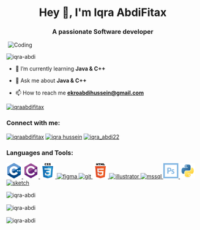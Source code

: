 
<h1 align="center">Hey 👋, I'm Iqra AbdiFitax</h1>

<h3 align="center">A passionate Software developer</h3>

<img align="right" alt="Coding" width="500" src="https://media.tenor.com/qJ5evVs-_uUAAAAC/coding.gif">

<br>

<p align="left"> <img src="https://komarev.com/ghpvc/?username=iqra-abdi&label=Profile%20views&color=0e75b6&style=flat" alt="iqra-abdi" /> </p>

- 🌱 I’m currently learning **Java & C++**

- 💬 Ask me about **Java & C++**

- 📫 How to reach me **ekroabdihussein@gmail.com**

<p align="left"> <a href="https://twitter.com/iqraabdifitax" target="blank"><img src="https://img.shields.io/twitter/follow/iqraabdifitax?logo=twitter&style=for-the-badge" alt="iqraabdifitax" /></a> </p>


<h3 align="left">Connect with me:</h3>
<p align="left">
<a href="https://twitter.com/iqraabdifitax" target="blank"><img align="center" src="https://raw.githubusercontent.com/rahuldkjain/github-profile-readme-generator/master/src/images/icons/Social/twitter.svg" alt="iqraabdifitax" height="30" width="40" /></a>
<a href="https://linkedin.com/in/iqra hussein" target="blank"><img align="center" src="https://raw.githubusercontent.com/rahuldkjain/github-profile-readme-generator/master/src/images/icons/Social/linked-in-alt.svg" alt="iqra hussein" height="30" width="40" /></a>
<a href="https://instagram.com/iqra_abdi22" target="blank"><img align="center" src="https://raw.githubusercontent.com/rahuldkjain/github-profile-readme-generator/master/src/images/icons/Social/instagram.svg" alt="iqra_abdi22" height="30" width="40" /></a>
</p>

<h3 align="left">Languages and Tools:</h3>
<p align="left"> <a href="https://www.w3schools.com/cpp/" target="_blank" rel="noreferrer"> <img src="https://raw.githubusercontent.com/devicons/devicon/master/icons/cplusplus/cplusplus-original.svg" alt="cplusplus" width="40" height="40"/> </a> <a href="https://www.w3schools.com/cs/" target="_blank" rel="noreferrer"> <img src="https://raw.githubusercontent.com/devicons/devicon/master/icons/csharp/csharp-original.svg" alt="csharp" width="40" height="40"/> </a> <a href="https://www.w3schools.com/css/" target="_blank" rel="noreferrer"> <img src="https://raw.githubusercontent.com/devicons/devicon/master/icons/css3/css3-original-wordmark.svg" alt="css3" width="40" height="40"/> </a> <a href="https://www.figma.com/" target="_blank" rel="noreferrer"> <img src="https://www.vectorlogo.zone/logos/figma/figma-icon.svg" alt="figma" width="40" height="40"/> </a> <a href="https://git-scm.com/" target="_blank" rel="noreferrer"> <img src="https://www.vectorlogo.zone/logos/git-scm/git-scm-icon.svg" alt="git" width="40" height="40"/> </a> <a href="https://www.w3.org/html/" target="_blank" rel="noreferrer"> <img src="https://raw.githubusercontent.com/devicons/devicon/master/icons/html5/html5-original-wordmark.svg" alt="html5" width="40" height="40"/> </a> <a href="https://www.adobe.com/in/products/illustrator.html" target="_blank" rel="noreferrer"> <img src="https://www.vectorlogo.zone/logos/adobe_illustrator/adobe_illustrator-icon.svg" alt="illustrator" width="40" height="40"/> </a> <a href="https://www.microsoft.com/en-us/sql-server" target="_blank" rel="noreferrer"> <img src="https://www.svgrepo.com/show/303229/microsoft-sql-server-logo.svg" alt="mssql" width="40" height="40"/> </a> <a href="https://www.photoshop.com/en" target="_blank" rel="noreferrer"> <img src="https://raw.githubusercontent.com/devicons/devicon/master/icons/photoshop/photoshop-line.svg" alt="photoshop" width="40" height="40"/> </a> <a href="https://www.python.org" target="_blank" rel="noreferrer"> <img src="https://raw.githubusercontent.com/devicons/devicon/master/icons/python/python-original.svg" alt="python" width="40" height="40"/> </a> <a href="https://www.sketch.com/" target="_blank" rel="noreferrer"> <img src="https://www.vectorlogo.zone/logos/sketchapp/sketchapp-icon.svg" alt="sketch" width="40" height="40"/> </a> </p>

<p><img align="center" src="https://github-readme-stats.vercel.app/api/top-langs?username=iqra-abdi&show_icons=true&locale=en&layout=compact" alt="iqra-abdi" /></p>
<p><img align="center" src="https://github-readme-stats.vercel.app/api?username=iqra-abdi&show_icons=true&locale=en" alt="iqra-abdi" /></p>
<p><img align="center" src="https://github-readme-streak-stats.herokuapp.com/?user=iqra-abdi&" alt="iqra-abdi" /></p>
